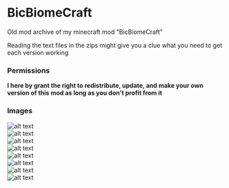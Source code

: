 # BicBiomeCraft  
Old mod archive of my minecraft mod "BicBiomeCraft"  

Reading the text files in the zips might give you a clue what you need to get each version working  

### Permissions  
**I here by grant the right to redistribute, update, and make your own version of this mod as long as you don't profit from it**  

### Images  
![alt text](https://i.imgur.com/QSIOh.png)  
![alt text](https://i.imgur.com/Fcy72.jpg)  
![alt text](https://i.imgur.com/exoBB.png)  
![alt text](https://i.imgur.com/oaz9m.jpeg)  
![alt text](https://i.imgur.com/9y7m7.png)  
![alt text](https://i.imgur.com/kk4aC.png)  
![alt text](https://i.imgur.com/3tno2.png)  
![alt text](https://i.imgur.com/Z5GPC.png)  
